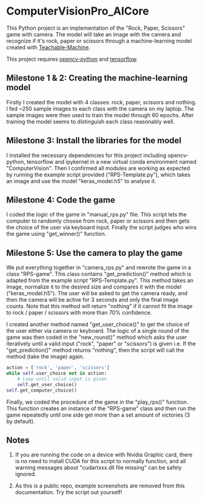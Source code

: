# ComputerVisionPro_AICore

This Python project is an implementation of the "Rock, Paper, Scissors" game with camera. The model will take an image with the camera and recognize if it's rock, paper or scissors through a machine-learning model created with [Teachable-Machine](https://teachablemachine.withgoogle.com/ ).

This project requires [opencv-python](https://github.com/opencv/opencv-python) and [tensorflow](https://github.com/tensorflow).

## Milestone 1 & 2: Creating the machine-learning model

Firstly I created the model with 4 classes: rock, paper, scissors and nothing. I fed ~250 sample images to each class with the camera on my laptop. The sample images were then used to train the model through 60 epochs. After training the model seems to distinguish each class reasonably well.

## Milestone 3: Install the libraries for the model

I installed the necessary dependencies for this project including opencv-python, tensorflow and ipykernel in a new virtual conda environment named "ComputerVision". Then I confirmed all modules are working as expected by running the example script provided ("RPS-Template.py"), which takes an image and use the model "keras_model.h5" to analyse it.

## Milestone 4: Code the game 

I coded the logic of the game in "manual_rps.py" file. This script lets the computer to randomly choose from rock, paper or scissors and then gets the choice of the user via keyboard input. Finally the script judges who wins the game using "get_winner()" function.

## Milestone 5: Use the camera to play the game

We put everything together in "camera_rps.py" and rewrote the game in a class "RPS-game". This class contains "get_prediction()" method which is adapted from the example script "RPS-Template.py". This method takes an image, normalize it to the desired size and compares it with the model ("keras_model.h5"). The user will be asked to get the camera ready, and then the camera will be active for 3 seconds and only the final image counts. Note that this method will return "nothing" if it cannot fit the image to rock / paper / scissors with more than 70% confidence.

I created another method named "get_user_choice()" to get the choice of the user either via camera or keyboard. The logic of a single round of the game was then coded in the "new_round()" method which asks the user iteratively until a valid input ("rock", "paper" or "scissors") is given i.e. If the "get_prediction()" method returns "nothing", then the script will call the method (take the image) again.

```python
action = ['rock', 'paper', 'scissors']
while self.user_choice not in action:
    # Loop until valid input is given
    self.get_user_choice()
self.get_computer_choice()
```

Finally, we coded the procedure of the game in the "play_rps()" function. This function creates an instance of the "RPS-game" class and then run the game repeatedly until one side get more than a set amount of victories (3 by default).

## Notes

1. If you are running the code on a device with Nvidia Graphic card, there is no need to install CUDA for this script to normally function, and all warning messages about "cudartxxx.dll file missing" can be safely ignored.

2. As this is a public repo, example screenshots are removed from this documentation. Try the script out yourself!
